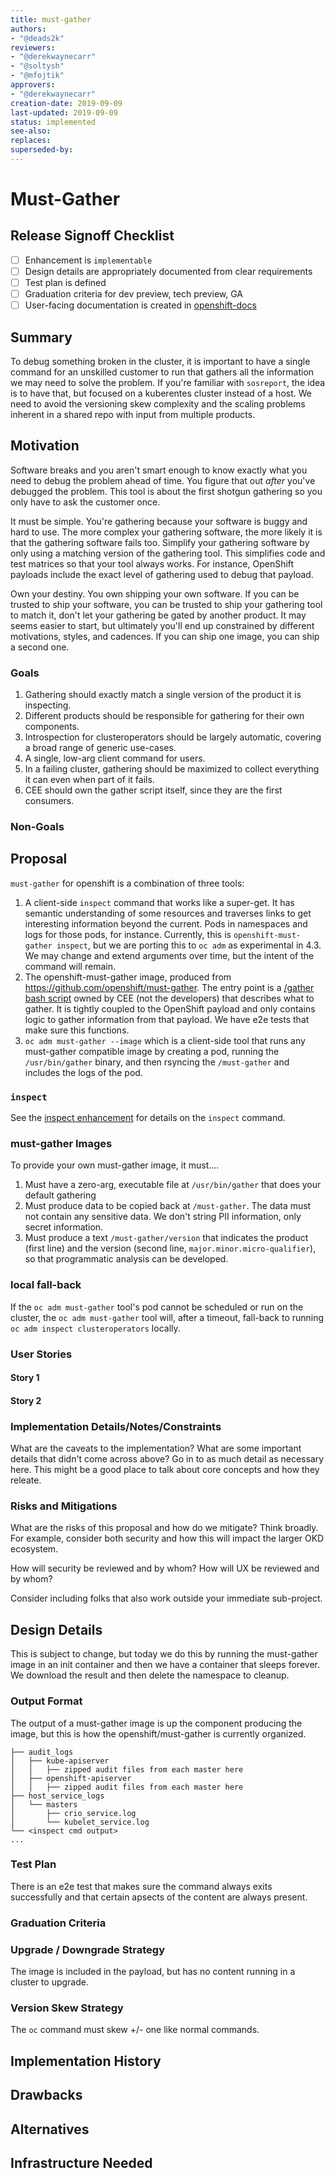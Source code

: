 ```yaml
---
title: must-gather
authors:
- "@deads2k"
reviewers:
- "@derekwaynecarr"
- "@soltysh"
- "@mfojtik"
approvers:
- "@derekwaynecarr"
creation-date: 2019-09-09
last-updated: 2019-09-09
status: implemented
see-also:
replaces:
superseded-by:
---
```


# Must-Gather

## Release Signoff Checklist

- [ ] Enhancement is `implementable`
- [ ] Design details are appropriately documented from clear requirements
- [ ] Test plan is defined
- [ ] Graduation criteria for dev preview, tech preview, GA
- [ ] User-facing documentation is created in [openshift-docs](https://github.com/openshift/openshift-docs/)

## Summary

To debug something broken in the cluster, it is important to have a single command for an unskilled customer to run that
gathers all the information we may need to solve the problem. If you're familiar with `sosreport`, the idea is to have
that, but focused on a kuberentes cluster instead of a host. We need to avoid the versioning skew complexity and the
scaling problems inherent in a shared repo with input from multiple products.

## Motivation

Software breaks and you aren't smart enough to know exactly what you need to debug the problem ahead of time. You figure
that out *after* you've debugged the problem. This tool is about the first shotgun gathering so you only have to ask the
customer once.

It must be simple. You're gathering because your software is buggy and hard to use. The more complex your gathering software, the more likely
it is that the gathering software fails too. Simplify your gathering software by only using a matching version of the gathering tool.
This simplifies code and test matrices so that your tool always works. For instance, OpenShift payloads include the exact
level of gathering used to debug that payload.

Own your destiny. You own shipping your own software. If you can be trusted to ship your software, you can be trusted
to ship your gathering tool to match it, don't let your gathering be gated by another product. It may seems easier to start,
but ultimately you'll end up constrained by different motivations, styles, and cadences. If you can ship one image, you can
ship a second one.

### Goals

1. Gathering should exactly match a single version of the product it is inspecting.
2. Different products should be responsible for gathering for their own components.
3. Introspection for clusteroperators should be largely automatic, covering a broad range of generic use-cases.
4. A single, low-arg client command for users.
5. In a failing cluster, gathering should be maximized to collect everything it can even when part of it fails.
6. CEE should own the gather script itself, since they are the first consumers.

### Non-Goals

## Proposal

`must-gather` for openshift is a combination of three tools:

1. A client-side `inspect` command that works like a super-get. It has semantic understanding of some resources and traverses
   links to get interesting information beyond the current. Pods in namespaces and logs for those pods, for instance.
   Currently, this is `openshift-must-gather inspect`, but we are porting this to `oc adm` as experimental in 4.3. We may
   change and extend arguments over time, but the intent of the command will remain.
2. The openshift-must-gather image, produced from https://github.com/openshift/must-gather. The entry point is a
   [/gather bash script](https://github.com/openshift/must-gather/blob/master/collection-scripts/gather) owned by CEE
   (not the developers) that describes what to gather. It is tightly coupled to the OpenShift payload
   and only contains logic to gather information from that payload. We have e2e tests that make sure this functions.
3. `oc adm must-gather --image` which is a client-side tool that runs any must-gather compatible image by creating a pod,
   running the `/usr/bin/gather` binary, and then rsyncing the `/must-gather` and includes the logs of the pod.

### `inspect`

See the [inspect enhancement](inspect.md) for details on the `inspect` command.

### must-gather Images

To provide your own must-gather image, it must....

1. Must have a zero-arg, executable file at `/usr/bin/gather` that does your default gathering
2. Must produce data to be copied back at `/must-gather`. The data must not contain any sensitive data. We don't string PII information, only secret information.
3. Must produce a text `/must-gather/version` that indicates the product (first line) and the version (second line, `major.minor.micro-qualifier`),
   so that programmatic analysis can be developed.

### local fall-back

If the `oc adm must-gather` tool's pod cannot be scheduled or run on the cluster, the `oc adm must-gather` tool will, after a timeout, fall-back to running `oc adm inspect clusteroperators` locally.

### User Stories

#### Story 1

#### Story 2

### Implementation Details/Notes/Constraints

What are the caveats to the implementation? What are some important details that
didn't come across above? Go in to as much detail as necessary here. This might
be a good place to talk about core concepts and how they releate.

### Risks and Mitigations

What are the risks of this proposal and how do we mitigate? Think broadly. For
example, consider both security and how this will impact the larger OKD
ecosystem.

How will security be reviewed and by whom? How will UX be reviewed and by whom?

Consider including folks that also work outside your immediate sub-project.

## Design Details

This is subject to change, but today we do this by running the must-gather image in an init container and then we have
a container that sleeps forever. We download the result and then delete the namespace to cleanup.

### Output Format

The output of a must-gather image is up the component producing the image, but this is how the openshift/must-gather is
currently organized.

```text
├── audit_logs
│   ├── kube-apiserver
│   │   ├── zipped audit files from each master here
│   ├── openshift-apiserver
│   │   ├── zipped audit files from each master here
├── host_service_logs
│   └── masters
│       ├── crio_service.log
│       └── kubelet_service.log
└── <inspect cmd output>
...
```

### Test Plan

There is an e2e test that makes sure the command always exits successfully and that certain apsects of the content
are always present.

### Graduation Criteria

### Upgrade / Downgrade Strategy

The image is included in the payload, but has no content running in a cluster to upgrade.

### Version Skew Strategy

The `oc` command must skew +/- one like normal commands.

## Implementation History

## Drawbacks

## Alternatives

## Infrastructure Needed
